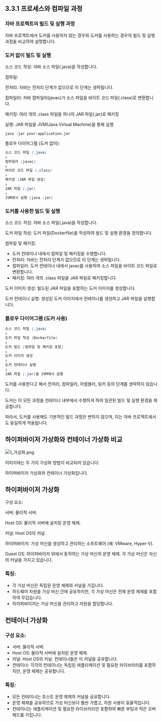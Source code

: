 ## 3.3.1 프로세스와 컴파일 과정

### 자바 프로젝트의 빌드 및 실행 과정

자바 프로젝트에서 도커를 사용하지 않는 경우와 도커를 사용하는 경우의 빌드 및 실행 과정을 비교하여 설명합니다.

### 도커 없이 빌드 및 실행

소스 코드 작성: 자바 소스 파일(.java)을 작성합니다.

컴파일:

전처리: 자바는 전처리 단계가 없으므로 이 단계는 생략됩니다.

컴파일러: 자바 컴파일러(javac)가 소스 파일을 바이트 코드 파일(.class)로 변환합니다.

패키징: 여러 개의 .class 파일을 하나의 JAR 파일(.jar)로 패키징

실행: JAR 파일을 JVM(Java Virtual Machine)을 통해 실행

`java -jar your-application.jar`

플로우 다이어그램 (도커 없이):

```scss
소스 코드 파일 (.java)
↓
컴파일러 (javac)
↓
바이트 코드 파일 (.class)
↓
패키징 (JAR 파일 생성)
↓
JAR 파일 (.jar)
↓
JVM에서 실행 (java -jar)
```

### 도커를 사용한 빌드 및 실행

소스 코드 작성: 자바 소스 파일(.java)을 작성합니다.

도커 파일 작성: 도커 파일(Dockerfile)을 작성하여 빌드 및 실행 환경을 정의합니다.

컴파일 및 패키징:
- 도커 컨테이너 내에서 컴파일 및 패키징을 수행합니다.
- 전처리: 자바는 전처리 단계가 없으므로 이 단계는 생략됩니다.
- 컴파일러: 도커 컨테이너 내에서 javac를 사용하여 소스 파일을 바이트 코드 파일로 변환합니다.
- 패키징: 여러 개의 .class 파일을 JAR 파일로 패키징합니다.

도커 이미지 생성: 빌드된 JAR 파일을 포함하는 도커 이미지를 생성합니다.

도커 컨테이너 실행: 생성된 도커 이미지에서 컨테이너를 생성하고 JAR 파일을 실행합니다.

### 플로우 다이어그램 (도커 사용)

```scss
소스 코드 파일 (.java)
↓
도커 파일 작성 (Dockerfile)
↓
도커 빌드 (컴파일 및 패키징 포함)
↓
도커 이미지 생성
↓
도커 컨테이너 실행
↓
JAR 파일 (.jar)을 JVM에서 실행
```

도커를 사용한다고 해서 전처리, 컴파일러, 어셈블러, 링커 등의 단계를 생략하지 않습니다.

도커는 이 모든 과정을 컨테이너 내부에서 수행하게 하여 일관된 빌드 및 실행 환경을 제공합니다.

따라서, 도커를 사용해도 기본적인 빌드 과정은 변하지 않으며, 이는 자바 프로젝트에서도 동일하게 적용됩니다.

## 하이퍼바이저 가상화와 컨테이너 가상화 비교

![1_가상화.png](https://raw.githubusercontent.com/LegendStudy/CS-Study/master/임준형/image/week5/1_가상화.png)

이미지에는 두 가지 가상화 방법이 비교되어 있습니다: 

하이퍼바이저 가상화와 컨테이너 가상화입니다.

## 하이퍼바이저 가상화

구성 요소:

서버: 물리적 서버.

Host OS: 물리적 서버에 설치된 운영 체제.

커널: Host OS의 커널.

하이퍼바이저: 가상 머신을 생성하고 관리하는 소프트웨어 (예: VMware, Hyper-V).

Guest OS: 하이퍼바이저 위에서 동작하는 가상 머신의 운영 체제. 각 가상 머신은 자신의 커널을 가지고 있습니다.

### 특징:

- 각 가상 머신은 독립된 운영 체제와 커널을 가집니다.
- 하드웨어 자원을 가상 머신 간에 공유하지만, 각 가상 머신은 전체 운영 체제를 포함하여 무겁습니다.
- 하이퍼바이저는 가상 머신을 관리하고 자원을 할당합니다.

## 컨테이너 가상화

### 구성 요소:
- 서버: 물리적 서버.
- Host OS: 물리적 서버에 설치된 운영 체제.
- 커널: Host OS의 커널. 컨테이너들은 이 커널을 공유합니다.
- 컨테이너: 각각의 컨테이너는 독립된 애플리케이션 및 필요한 라이브러리를 포함하지만, 운영 체제는 공유합니다.

### 특징:

- 모든 컨테이너는 호스트 운영 체제의 커널을 공유합니다.
- 운영 체제를 공유하므로 가상 머신보다 훨씬 가볍고, 자원 사용이 효율적입니다.
- 컨테이너는 애플리케이션 및 필요한 라이브러리만 포함하여 빠른 부팅과 적은 오버헤드를 가집니다.